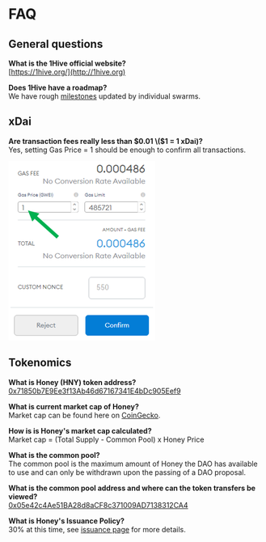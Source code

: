 # FAQ

## General questions

**What is the 1Hive official website?**  
[https://1hive.org/](http://1hive.org)

**Does 1Hive have a roadmap?**  
We have rough [milestones](../community/1hive-updates.md) updated by individual swarms.

## xDai

**Are transaction fees really less than $0.01 \($1 = 1 xDai\)?**   
Yes, setting Gas Price = 1 should be enough to confirm all transactions.

![](../.gitbook/assets/image%20%289%29.png)

## Tokenomics

**What is Honey \(HNY\) token address?**  
[0x71850b7E9Ee3f13Ab46d67167341E4bDc905Eef9](https://blockscout.com/poa/xdai/tokens/0x71850b7E9Ee3f13Ab46d67167341E4bDc905Eef9/)

**What is current market cap of Honey?**  
Market cap can be found here on [CoinGecko](https://www.coingecko.com/en/coins/honey). 

**How is is Honey's market cap calculated?**  
Market cap = \(Total Supply - Common Pool\) x Honey Price 

**What is the common pool?**  
The common pool is the maximum amount of Honey the DAO has available to use and can only be withdrawn upon the passing of a DAO proposal. 

**What is the common pool address and where can the token transfers be viewed?**  
[0x05e42c4Ae51BA28d8aCF8c371009AD7138312CA4](https://blockscout.com/poa/xdai/address/0x05e42c4Ae51BA28d8aCF8c371009AD7138312CA4/token-transfers)

**What is Honey's Issuance Policy?**  
30% at this time, see [issuance page](../projects/honey/issuance.md) for more details.

